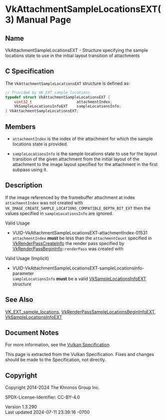 # VkAttachmentSampleLocationsEXT(3) Manual Page

## Name

VkAttachmentSampleLocationsEXT - Structure specifying the sample
locations state to use in the initial layout transition of attachments



## <a href="#_c_specification" class="anchor"></a>C Specification

The `VkAttachmentSampleLocationsEXT` structure is defined as:

``` c
// Provided by VK_EXT_sample_locations
typedef struct VkAttachmentSampleLocationsEXT {
    uint32_t                    attachmentIndex;
    VkSampleLocationsInfoEXT    sampleLocationsInfo;
} VkAttachmentSampleLocationsEXT;
```

## <a href="#_members" class="anchor"></a>Members

- `attachmentIndex` is the index of the attachment for which the sample
  locations state is provided.

- `sampleLocationsInfo` is the sample locations state to use for the
  layout transition of the given attachment from the initial layout of
  the attachment to the image layout specified for the attachment in the
  first subpass using it.

## <a href="#_description" class="anchor"></a>Description

If the image referenced by the framebuffer attachment at index
`attachmentIndex` was not created with
`VK_IMAGE_CREATE_SAMPLE_LOCATIONS_COMPATIBLE_DEPTH_BIT_EXT` then the
values specified in `sampleLocationsInfo` are ignored.

Valid Usage

- <a href="#VUID-VkAttachmentSampleLocationsEXT-attachmentIndex-01531"
  id="VUID-VkAttachmentSampleLocationsEXT-attachmentIndex-01531"></a>
  VUID-VkAttachmentSampleLocationsEXT-attachmentIndex-01531  
  `attachmentIndex` **must** be less than the `attachmentCount`
  specified in [VkRenderPassCreateInfo](https://registry.khronos.org/vulkan/specs/1.3-extensions/man/html/VkRenderPassCreateInfo.html) the
  render pass specified by
  [VkRenderPassBeginInfo](https://registry.khronos.org/vulkan/specs/1.3-extensions/man/html/VkRenderPassBeginInfo.html)::`renderPass` was
  created with

Valid Usage (Implicit)

- <a
  href="#VUID-VkAttachmentSampleLocationsEXT-sampleLocationsInfo-parameter"
  id="VUID-VkAttachmentSampleLocationsEXT-sampleLocationsInfo-parameter"></a>
  VUID-VkAttachmentSampleLocationsEXT-sampleLocationsInfo-parameter  
  `sampleLocationsInfo` **must** be a valid
  [VkSampleLocationsInfoEXT](https://registry.khronos.org/vulkan/specs/1.3-extensions/man/html/VkSampleLocationsInfoEXT.html) structure

## <a href="#_see_also" class="anchor"></a>See Also

[VK_EXT_sample_locations](https://registry.khronos.org/vulkan/specs/1.3-extensions/man/html/VK_EXT_sample_locations.html),
[VkRenderPassSampleLocationsBeginInfoEXT](https://registry.khronos.org/vulkan/specs/1.3-extensions/man/html/VkRenderPassSampleLocationsBeginInfoEXT.html),
[VkSampleLocationsInfoEXT](https://registry.khronos.org/vulkan/specs/1.3-extensions/man/html/VkSampleLocationsInfoEXT.html)

## <a href="#_document_notes" class="anchor"></a>Document Notes

For more information, see the <a
href="https://registry.khronos.org/vulkan/specs/1.3-extensions/html/vkspec.html#VkAttachmentSampleLocationsEXT"
target="_blank" rel="noopener">Vulkan Specification</a>

This page is extracted from the Vulkan Specification. Fixes and changes
should be made to the Specification, not directly.

## <a href="#_copyright" class="anchor"></a>Copyright

Copyright 2014-2024 The Khronos Group Inc.

SPDX-License-Identifier: CC-BY-4.0

Version 1.3.290  
Last updated 2024-07-11 23:39:16 -0700
